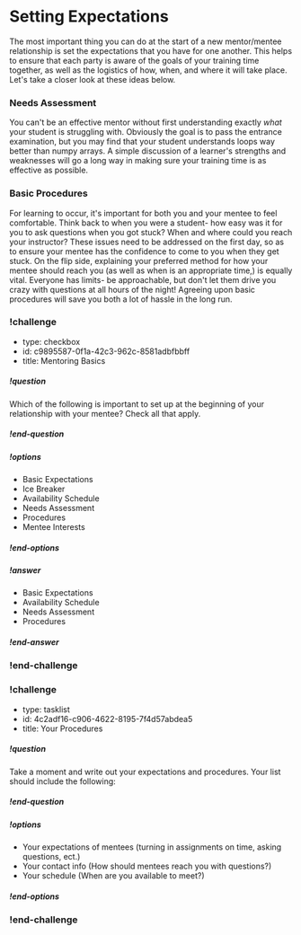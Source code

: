 # Setting Expectations

The most important thing you can do at the start of a new mentor/mentee relationship is set the expectations that you have for one another. This helps to ensure that each party is aware of the goals of your training time together, as well as the logistics of how, when, and where it will take place. Let's take a closer look at these ideas below.

### Needs Assessment

You can't be an effective mentor without first understanding exactly _what_ your student is struggling with. Obviously the goal is to pass the entrance examination, but you may find that your student understands loops way better than numpy arrays. A simple discussion of a learner's strengths and weaknesses will go a long way in making sure your training time is as effective as possible.

### Basic Procedures

For learning to occur, it's important for both you and your mentee to feel comfortable. Think back to when you were a student- how easy was it for you to ask questions when you got stuck? When and where could you reach your instructor? These issues need to be addressed on the first day, so as to ensure your mentee has the confidence to come to you when they get stuck. On the flip side, explaining your preferred method for how your mentee should reach you (as well as when is an appropriate time,) is equally vital. Everyone has limits- be approachable, but don't let them drive you crazy with questions at all hours of the night! Agreeing upon basic procedures will save you both a lot of hassle in the long run.

<!-- >>>>>>>>>>>>>>>>>>>>>> BEGIN CHALLENGE >>>>>>>>>>>>>>>>>>>>>> -->
<!-- Replace everything in square brackets [] and remove brackets  -->

### !challenge

* type: checkbox
* id: c9895587-0f1a-42c3-962c-8581adbfbbff
* title: Mentoring Basics
<!-- * points: [1] (optional, the number of points for scoring as a checkpoint) -->
<!-- * topics: [python, pandas] (optional the topics for analyzing points) -->

##### !question

Which of the following is important to set up at the beginning of your relationship with your mentee? Check all that apply.

##### !end-question

##### !options

* Basic Expectations
* Ice Breaker
* Availability Schedule
* Needs Assessment
* Procedures
* Mentee Interests

##### !end-options

##### !answer

* Basic Expectations
* Availability Schedule
* Needs Assessment
* Procedures

##### !end-answer

<!-- other optional sections -->
<!-- !hint - !end-hint (markdown, hidden, students click to view) -->
<!-- !rubric - !end-rubric (markdown, instructors can see while scoring a checkpoint) -->
<!-- !explanation - !end-explanation (markdown, students can see after answering correctly) -->

### !end-challenge

<!-- ======================= END CHALLENGE ======================= -->

<!-- >>>>>>>>>>>>>>>>>>>>>> BEGIN CHALLENGE >>>>>>>>>>>>>>>>>>>>>> -->
<!-- Replace everything in square brackets [] and remove brackets  -->

### !challenge

* type: tasklist
* id: 4c2adf16-c906-4622-8195-7f4d57abdea5
* title: Your Procedures
<!-- * points: [1] (optional, the number of points for scoring as a checkpoint) -->
<!-- * topics: [python, pandas] (optional the topics for analyzing points) -->

##### !question

Take a moment and write out your expectations and procedures. Your list should include the following:

##### !end-question

##### !options

* Your expectations of mentees (turning in assignments on time, asking questions, ect.)
* Your contact info (How should mentees reach you with questions?)
* Your schedule (When are you available to meet?)

##### !end-options

<!-- other optional sections -->
<!-- !hint - !end-hint (markdown, hidden, students click to view) -->
<!-- !rubric - !end-rubric (markdown, instructors can see while scoring a checkpoint) -->
<!-- !explanation - !end-explanation (markdown, students can see after answering correctly) -->

### !end-challenge

<!-- ======================= END CHALLENGE ======================= -->